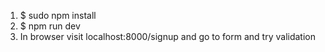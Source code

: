 1. $ sudo npm install
2. $ npm run dev 
3. In browser visit localhost:8000/signup and go to form and try validation 

  
